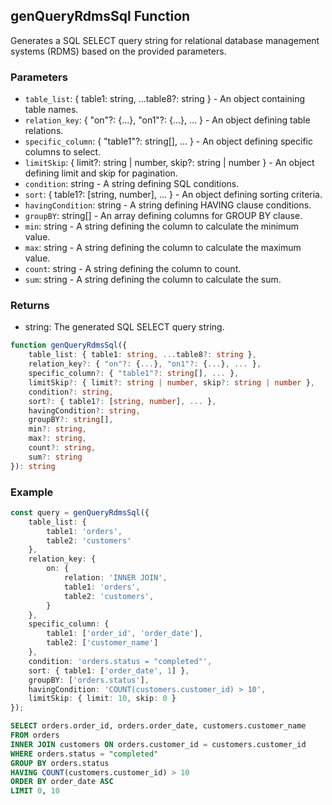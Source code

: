 ## genQueryRdmsSql Function

Generates a SQL SELECT query string for relational database management systems (RDMS) based on the provided parameters.

### Parameters

- `table_list`: { table1: string, ...table8?: string } - An object containing table names.
- `relation_key`: { "on"?: {...}, "on1"?: {...}, ... } - An object defining table relations.
- `specific_column`: { "table1"?: string[], ... } - An object defining specific columns to select.
- `limitSkip`: { limit?: string | number, skip?: string | number } - An object defining limit and skip for pagination.
- `condition`: string - A string defining SQL conditions.
- `sort`: { table1?: [string, number], ... } - An object defining sorting criteria.
- `havingCondition`: string - A string defining HAVING clause conditions.
- `groupBY`: string[] - An array defining columns for GROUP BY clause.
- `min`: string - A string defining the column to calculate the minimum value.
- `max`: string - A string defining the column to calculate the maximum value.
- `count`: string - A string defining the column to count.
- `sum`: string - A string defining the column to calculate the sum.

### Returns

- string: The generated SQL SELECT query string.

```typescript
function genQueryRdmsSql({
    table_list: { table1: string, ...table8?: string },
    relation_key?: { "on"?: {...}, "on1"?: {...}, ... },
    specific_column?: { "table1"?: string[], ... },
    limitSkip?: { limit?: string | number, skip?: string | number },
    condition?: string,
    sort?: { table1?: [string, number], ... },
    havingCondition?: string,
    groupBY?: string[],
    min?: string,
    max?: string,
    count?: string,
    sum?: string
}): string
```

### Example

```typescript
const query = genQueryRdmsSql({
    table_list: {
        table1: 'orders',
        table2: 'customers'
    },
    relation_key: {
        on: {
            relation: 'INNER JOIN',
            table1: 'orders',
            table2: 'customers',
        }
    },
    specific_column: {
        table1: ['order_id', 'order_date'],
        table2: ['customer_name']
    },
    condition: 'orders.status = "completed"',
    sort: { table1: ['order_date', 1] },
    groupBY: ['orders.status'],
    havingCondition: 'COUNT(customers.customer_id) > 10',
    limitSkip: { limit: 10, skip: 0 }
});
```

```sql
SELECT orders.order_id, orders.order_date, customers.customer_name 
FROM orders 
INNER JOIN customers ON orders.customer_id = customers.customer_id 
WHERE orders.status = "completed" 
GROUP BY orders.status 
HAVING COUNT(customers.customer_id) > 10 
ORDER BY order_date ASC 
LIMIT 0, 10
```
